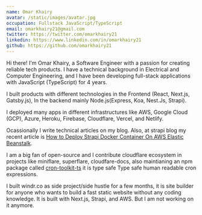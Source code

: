 ```yaml
---
name: Omar Khairy
avatar: /static/images/avatar.jpg
occupation: Fullstack JavaScript/TypeScript
email: omarkhairy21@gmail.com
twitter: https://twitter.com/omarkhairy21
linkedin: https://www.linkedin.com/in/omarkhairy21
github: https://github.com/omarkhairy21
---
```


Hi there! I'm Omar Khairy, a Software Engineer with a passion for creating reliable tech products. I have a technical background in Electrical and Computer Engineering, and I have been developing full-stack applications with JavaScript (TypeScript) for 4 years.

I built products with different technologies in the Frontend (React, Next.js, Gatsby.js), In the backend mainly Node.js(Express, Koa, Nest.Js, Strapi).

I deployed many apps in different infrastructures like AWS, Google Cloud (GCP), Azure, Heroku, Firebase, Cloudflare, Vercel, and Netlify.

Ocassionally I write technical articles on my blog. Also, at strapi blog my recent article is [How to Deploy Strapi Docker Container On AWS Elastic Beanstalk](https://strapi.io/blog/how-to-deploy-strapi-docker-container-on-aws-elastic-beanstalk).

I am a big fan of open-source and I contribute cloudflare ecosystem in projects like miniflare, superflare, cloudfare-docs, also maintianing an npm package called [cron-toolkit-ts](https://www.npmjs.com/package/cron-toolkit-ts) it is type safe Type safe human readable cron expressions.

I built windr.co as side project/side hustle for a few months, it is site builder for anyone who wants to build a fast static website without any coding knowledge. It is built with Next.js, Strapi, and AWS. But I am not working on it anymore.
